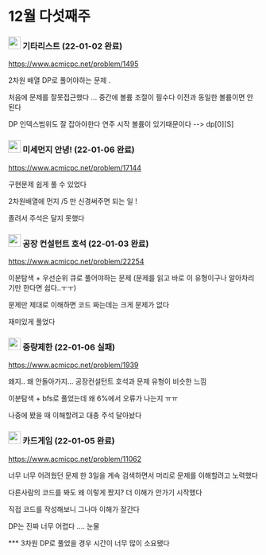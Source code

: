 # 12월 다섯째주



###  <img src ="https://d2gd6pc034wcta.cloudfront.net/tier/10.svg" width="25"> 기타리스트 (22-01-02 완료)

https://www.acmicpc.net/problem/1495

2차원 배열 DP로 풀어야하는 문제 . 

처음에 문제를 잘못접근했다 ... 중간에 볼륨 조절이 필수다 이전과 동일한 볼륨이면 안된다

DP 인덱스범위도 잘 잡아야한다 연주 시작 볼륨이 있기때문이다 --> dp\[0][S]



### <img src ="https://d2gd6pc034wcta.cloudfront.net/tier/12.svg" width="25"> 미세먼지 안녕! (22-01-06 완료)

 https://www.acmicpc.net/problem/17144

구현문제 쉽게 풀 수 있었다 

2차원배열에 먼지 /5 만 신경써주면 되는 일 ! 

졸려서 주석은 달지 못했다



### <img src ="https://d2gd6pc034wcta.cloudfront.net/tier/12.svg" width="25"> 공장 컨설턴트 호석 (22-01-03 완료)

 https://www.acmicpc.net/problem/22254

이분탐색 + 우선순위 큐로 풀어야하는 문제 (문제를 읽고 바로 이 유형이구나 알아차리기만 한다면 쉽다..ㅜㅜ)

문제만 제대로 이해하면 코드 짜는데는 크게 문제가 없다

재미있게 풀었다



### <img src ="https://d2gd6pc034wcta.cloudfront.net/tier/12.svg" width="25"> 중량제한 (22-01-06 실패)

 https://www.acmicpc.net/problem/1939

왜지.. 왜 안돌아가지... 공장컨설턴트 호석과 문제 유형이 비슷한 느낌 

이분탐색 + bfs로 풀었는데 왜 6%에서 오류가 나는지 ㅠㅠ

나중에 봤을 때 이해할려고 대충 주석 달아놨다 



### <img src ="https://d2gd6pc034wcta.cloudfront.net/tier/13.svg" width="25"> 카드게임 (22-01-05 완료)

https://www.acmicpc.net/problem/11062

너무 너무 어려웠던 문제 한 3일을 계속 검색하면서 머리로 문제를 이해할려고 노력했다

다른사람의 코드를 봐도 왜 이렇게 짰지? 더 이해가 안가기 시작했다

직접 코드를 작성해보니 그나마 이해가 잘간다 

DP는 진짜 너무 어렵다 .... 눈물 

*** 3차원 DP로 풀었을 경우 시간이 너무 많이 소요됐다 



